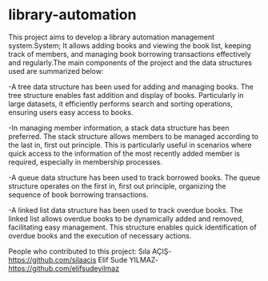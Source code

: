 # library-automation
This project aims to develop a library automation management system.System; It allows adding books and viewing the book list, keeping track of members, and managing book borrowing transactions effectively and regularly.The main components of the project and the data structures used are summarized below:

-A tree data structure has been used for adding and managing books. The tree structure enables fast addition and display of books. Particularly in large datasets, it efficiently performs search and sorting operations, ensuring users easy access to books.

-In managing member information, a stack data structure has been preferred. The stack structure allows members to be managed according to the last in, first out principle. This is particularly useful in scenarios where quick access to the information of the most recently added member is required, especially in membership processes.

-A queue data structure has been used to track borrowed books. The queue structure operates on the first in, first out principle, organizing the sequence of book borrowing transactions.

-A linked list data structure has been used to track overdue books. The linked list allows overdue books to be dynamically added and removed, facilitating easy management. This structure enables quick identification of overdue books and the execution of necessary actions.

People who contributed to this project:
Sıla AÇIŞ- https://github.com/silaacis
Elif Sude YILMAZ- https://github.com/elifsudeyilmaz

